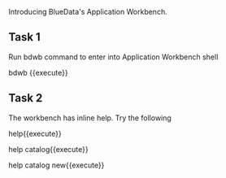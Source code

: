Introducing BlueData's Application Workbench.

## Task 1

Run bdwb command to enter into Application Workbench shell

bdwb {{execute}}

## Task 2

The workbench has inline help. Try the following

help{{execute}}

help catalog{{execute}}

help catalog new{{execute}}
